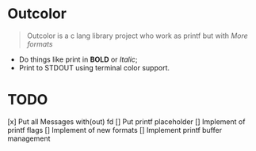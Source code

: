 # Outcolor

> Outcolor is a c lang library project who work as printf but with _More formats_

- Do things like print in **BOLD** or *Italic*; 
- Print to STDOUT using terminal color support.


# TODO

[x] Put all Messages with(out) fd
[] Put printf placeholder
[] Implement of printf flags
[] Implement of new formats
[] Implement printf buffer management

